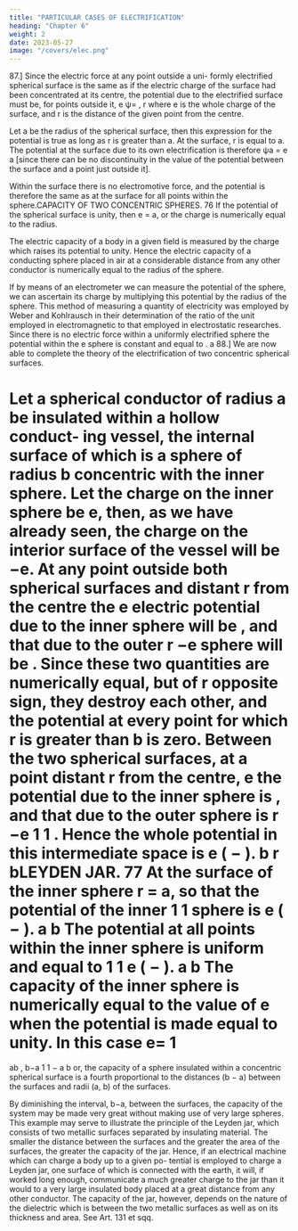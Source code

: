```yaml
---
title: "PARTICULAR CASES OF ELECTRIFICATION"
heading: "Chapter 6"
weight: 2
date: 2023-05-27
image: "/covers/elec.png"
---
```



87.] Since the electric force at any point outside a uni-
formly electrified spherical surface is the same as if the electric charge of the
surface had been concentrated at its centre, the potential due to the electrified
surface must be, for points outside it,
e
ψ= ,
r
where e is the whole charge of the surface, and r is the distance of the given
point from the centre.

Let a be the radius of the spherical surface, then this expression for the
potential is true as long as r is greater than a. At the surface, r is equal to a.
The potential at the surface due to its own electrification is therefore
ψa =
e
a
[since there can be no discontinuity in the value of the potential between the
surface and a point just outside it].

Within the surface there is no electromotive force, and the potential is
therefore the same as at the surface for all points within the sphere.CAPACITY OF TWO CONCENTRIC SPHERES.
76
If the potential of the spherical surface is unity, then
e = a,
or the charge is numerically equal to the radius.

The electric capacity of a body in a given field is measured by the
charge which raises its potential to unity. Hence the electric capacity of a
conducting sphere placed in air at a considerable distance from any other
conductor is numerically equal to the radius of the sphere.

If by means of an electrometer we can measure the potential of the sphere,
we can ascertain its charge by multiplying this potential by the radius of the
sphere. This method of measuring a quantity of electricity was employed by
Weber and Kohlrausch in their determination of the ratio of the unit employed
in electromagnetic to that employed in electrostatic researches. Since there is
no electric force within a uniformly electrified sphere the potential within the
e
sphere is constant and equal to .
a
88.] We are now able to complete the theory of the electrification of two
concentric spherical surfaces.

Let a spherical conductor of radius a be insulated within a hollow conduct-
ing vessel, the internal surface of which is a sphere of radius b concentric
with the inner sphere. Let the charge on the inner sphere be e, then, as we
have already seen, the charge on the interior surface of the vessel will be −e.
At any point outside both spherical surfaces and distant r from the centre the
e
electric potential due to the inner sphere will be , and that due to the outer
r
−e
sphere will be
. Since these two quantities are numerically equal, but of
r
opposite sign, they destroy each other, and the potential at every point for
which r is greater than b is zero.
Between the two spherical surfaces, at a point distant r from the centre,
e
the potential due to the inner sphere is , and that due to the outer sphere is
r
−e
1 1
. Hence the whole potential in this intermediate space is e ( − ).
b
r bLEYDEN JAR.
77
At the surface of the inner sphere r = a, so that the potential of the inner
1 1
sphere is e ( − ).
a b
The potential at all points within the inner sphere is uniform and equal to
1 1
e ( − ).
a b
The capacity of the inner sphere is numerically equal to the value of e
when the potential is made equal to unity. In this case
e=
1
=
ab
,
b−a
1 1
−
a b
or, the capacity of a sphere insulated within a concentric spherical surface is
a fourth proportional to the distances (b − a) between the surfaces and radii
(a, b) of the surfaces.

By diminishing the interval, b−a, between the surfaces, the capacity of the
system may be made very great without making use of very large spheres.
This example may serve to illustrate the principle of the Leyden jar, which
consists of two metallic surfaces separated by insulating material. The smaller
the distance between the surfaces and the greater the area of the surfaces, the
greater the capacity of the jar.
Hence, if an electrical machine which can charge a body up to a given po-
tential is employed to charge a Leyden jar, one surface of which is connected
with the earth, it will, if worked long enough, communicate a much greater
charge to the jar than it would to a very large insulated body placed at a great
distance from any other conductor.
The capacity of the jar, however, depends on the nature of the dielectric
which is between the two metallic surfaces as well as on its thickness and
area. See Art. 131 et sqq.

